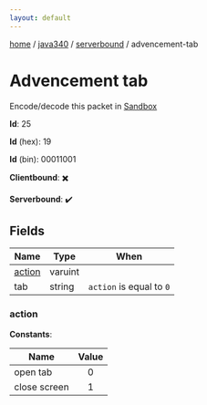 ```yaml
---
layout: default
---
```


[home](/)  /  [java340](/protocol/java340)  /  [serverbound](/protocol/java340/serverbound)  /  advencement-tab

# Advencement tab

Encode/decode this packet in [Sandbox](../../../sandbox/java340#Serverbound.AdvencementTab)

**Id**: 25

**Id** (hex): 19

**Id** (bin): 00011001

**Clientbound**: ✖️

**Serverbound**: ✔️

## Fields

Name | Type | When
---|---|:---:
[action](#action) | varuint | 
tab | string | <code>action</code> is equal to <code>0</code>

### action

**Constants**:

Name | Value
---|:---:
open tab | 0
close screen | 1
